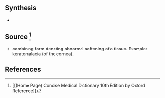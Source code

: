 ## Synthesis
- 
## Source [^1]
- combining form denoting abnormal softening of a tissue. Example: keratomalacia (of the cornea).
## References

[^1]: [[(Home Page) Concise Medical Dictionary 10th Edition by Oxford Reference]]